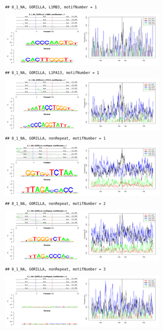 

```
## 8_1_NA, GORILLA, L1MB3, motifNumber = 1
```

![plot of chunk motifPValues](figure/motifPValues-1.png) 

```
## 8_1_NA, GORILLA, L1PA13, motifNumber = 1
```

![plot of chunk motifPValues](figure/motifPValues-2.png) 

```
## 8_1_NA, GORILLA, nonRepeat, motifNumber = 1
```

![plot of chunk motifPValues](figure/motifPValues-3.png) 

```
## 8_1_NA, GORILLA, nonRepeat, motifNumber = 2
```

![plot of chunk motifPValues](figure/motifPValues-4.png) 

```
## 8_1_NA, GORILLA, nonRepeat, motifNumber = 3
```

![plot of chunk motifPValues](figure/motifPValues-5.png) 
  
